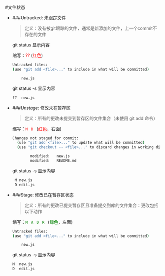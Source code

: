 #文件状态

*   ###Untracked: 未跟踪文件

    >定义：没有被git跟踪的文件，通常是新添加的文件，上一个commit不存在的文件
    
    git status 显示内容
    
    缩写：<font color=red>??</font> (<font color=red>红色</font>)
    
    ```bash
    Untracked files:
    (use "git add <file>..." to include in what will be committed)

        new.js
    ```
    
    git status -s 显示内容
    
    ```bash
    ??  new.js
    ```
    
*   ###*Unstage*: 修改未在暂存区
        
    >定义：所有的更改未提交到暂存区的文件集合（未使用 git add 命令）
    
    缩写：<font color=red>`M `</font> <font color=red>`D `</font> (<font color=red>红色</font>，右面)
    
    ```bash
    Changes not staged for commit:
      (use "git add <file>..." to update what will be committed)
      (use "git checkout -- <file>..." to discard changes in working directory)
    
            modified:   new.js
            modified:   README.md
    ```
    
    git status -s 显示内容
    
    ```bash
     M new.js
     D edit.js
    ```
    
*   ###Stage: 修改已在暂存区状态
    
    >定义：所有的更改已提交暂存区且准备提交到库的文件集合：更改包括以下动作
    
    缩写：<font color=green>`M `</font> <font color=green>`A `</font> <font color=green>`D `</font> <font color=green>`R `</font> (<font color=green>绿色</font>，左面)
    
    ```bash
    Untracked files:
    (use "git add <file>..." to include in what will be committed)

        new.js
    ```
    
    git status -s 显示内容
    
    ```bash
    M  new.js
    D  edit.js
    ```